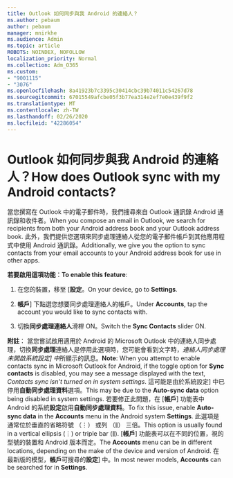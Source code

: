 ```yaml
---
title: Outlook 如何同步與我 Android 的連絡人？
ms.author: pebaum
author: pebaum
manager: mnirkhe
ms.audience: Admin
ms.topic: article
ROBOTS: NOINDEX, NOFOLLOW
localization_priority: Normal
ms.collection: Adm_O365
ms.custom:
- "9001115"
- "3076"
ms.openlocfilehash: 8a41923b7c3395c30414cbc39b74011c54267d78
ms.sourcegitcommit: 67015549afcbe05f3b77ea314e2ef7e0e439f9f2
ms.translationtype: MT
ms.contentlocale: zh-TW
ms.lasthandoff: 02/26/2020
ms.locfileid: "42286054"
---
```

# <a name="how-does-outlook-sync-with-my-android-contacts"></a><span data-ttu-id="a8c75-102">Outlook 如何同步與我 Android 的連絡人？</span><span class="sxs-lookup"><span data-stu-id="a8c75-102">How does Outlook sync with my Android contacts?</span></span>

<span data-ttu-id="a8c75-103">當您撰寫在 Outlook 中的電子郵件時，我們搜尋來自 Outlook 通訊錄 Android 通訊錄和收件者。</span><span class="sxs-lookup"><span data-stu-id="a8c75-103">When you compose an email in Outlook, we search for recipients from both your Android address book and your Outlook address book.</span></span> <span data-ttu-id="a8c75-104">此外，我們提供您選項來同步處理連絡人從您的電子郵件帳戶到其他應用程式中使用 Android 通訊錄。</span><span class="sxs-lookup"><span data-stu-id="a8c75-104">Additionally, we give you the option to sync contacts from your email accounts to your Android address book for use in other apps.</span></span> 
 
<span data-ttu-id="a8c75-105">**若要啟用這項功能**：</span><span class="sxs-lookup"><span data-stu-id="a8c75-105">**To enable this feature**:</span></span>
 
1. <span data-ttu-id="a8c75-106">在您的裝置，移至 [**設定**。</span><span class="sxs-lookup"><span data-stu-id="a8c75-106">On your device, go to **Settings**.</span></span>

2. <span data-ttu-id="a8c75-107">**帳戶**] 下點選您想要同步處理連絡人的帳戶。</span><span class="sxs-lookup"><span data-stu-id="a8c75-107">Under **Accounts**, tap the account you would like to sync contacts with.</span></span>

3. <span data-ttu-id="a8c75-108">切換**同步處理連絡人**滑桿 ON。</span><span class="sxs-lookup"><span data-stu-id="a8c75-108">Switch the **Sync Contacts** slider ON.</span></span>
 
<span data-ttu-id="a8c75-109">**附註**： 當您嘗試啟用適用於 Android 的 Microsoft Outlook 中的連絡人同步處理，切換**同步處理**連絡人是停用此選項時，您可能會看到文字時，*連絡人同步處理未開啟系統設定] 中*所顯示的訊息。</span><span class="sxs-lookup"><span data-stu-id="a8c75-109">**Note**: When you attempt to enable contacts sync in Microsoft Outlook for Android, if the toggle option for **Sync contacts** is disabled, you may see a message displayed with the text, *Contacts sync isn't turned on in system settings*.</span></span> <span data-ttu-id="a8c75-110">這可能是由於系統設定] 中已停用**自動同步處理資料**選項。</span><span class="sxs-lookup"><span data-stu-id="a8c75-110">This may be due to the **Auto-sync data** option being disabled in system settings.</span></span> <span data-ttu-id="a8c75-111">若要修正此問題，在 [**帳戶**] 功能表中 Android 的系統**設定**啟用**自動同步處理資料**。</span><span class="sxs-lookup"><span data-stu-id="a8c75-111">To fix this issue, enable  **Auto-sync data** in the  **Accounts** menu in the Android system  **Settings**.</span></span> <span data-ttu-id="a8c75-112">此選項是通常位於垂直的省略符號 （⋮） 或列 （⫼） 三倍。</span><span class="sxs-lookup"><span data-stu-id="a8c75-112">This option is usually found in a vertical ellipsis (⋮) or triple bar (⫼).</span></span> <span data-ttu-id="a8c75-113">[**帳戶**] 功能表可以在不同的位置，視的型號的裝置和 Android 版本而定。</span><span class="sxs-lookup"><span data-stu-id="a8c75-113">The  **Accounts** menu can be in different locations, depending on the make of the device and version of Android.</span></span> <span data-ttu-id="a8c75-114">在最新版的模型，**帳戶**可搜尋的**設定**] 中。</span><span class="sxs-lookup"><span data-stu-id="a8c75-114">In most newer models, **Accounts** can be searched for in **Settings**.</span></span>